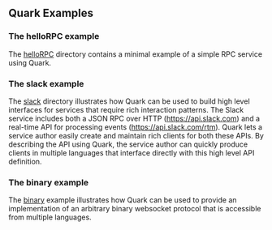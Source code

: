 ## Quark Examples

### The helloRPC example

The [helloRPC](helloRPC)
directory contains a minimal example of a simple RPC service using
Quark.

### The slack example

The [slack](slack)
directory illustrates how Quark can be used to build high level
interfaces for services that require rich interaction patterns. The
Slack service includes both a JSON RPC over HTTP
(https://api.slack.com) and a real-time API for processing events
(https://api.slack.com/rtm). Quark lets a service author easily create
and maintain rich clients for both these APIs. By describing the API
using Quark, the service author can quickly produce clients in
multiple languages that interface directly with this high level API
definition.

### The binary example

The [binary](binary)
example illustrates how Quark can be used to provide an implementation
of an arbitrary binary websocket protocol that is accessible from
multiple languages.
